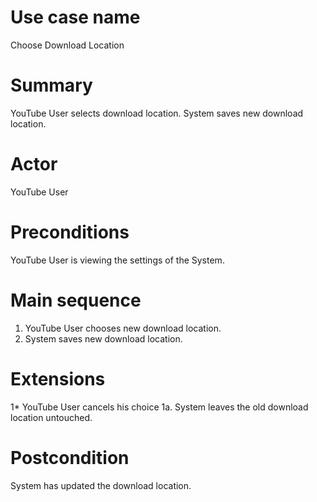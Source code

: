 Use case name
==============
Choose Download Location

Summary
========
YouTube User selects download location. System saves new download location.

Actor
=====
YouTube User

Preconditions
=============
YouTube User is viewing the settings of the System.

Main sequence
==============
1. YouTube User chooses new download location.
2. System saves new download location.

Extensions
==========
1* YouTube User cancels his choice
1a. System leaves the old download location untouched.

Postcondition
==============
System has updated the download location.